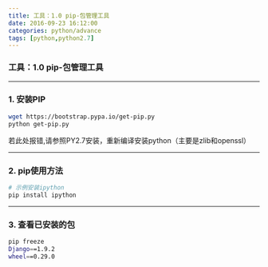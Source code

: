 ```yaml
---
title: 工具：1.0 pip-包管理工具
date: 2016-09-23 16:12:00
categories: python/advance
tags: [python,python2.7]
---
```

### 工具：1.0 pip-包管理工具

---

### 1. 安装PIP
``` bash
wget https://bootstrap.pypa.io/get-pip.py
python get-pip.py
```
若此处报错,请参照PY2.7安装，重新编译安装python（主要是zlib和openssl）

---

### 2. pip使用方法
``` bash
# 示例安装ipython
pip install ipython
```

---

### 3. 查看已安装的包
``` bash
pip freeze
Django==1.9.2
wheel==0.29.0
```
